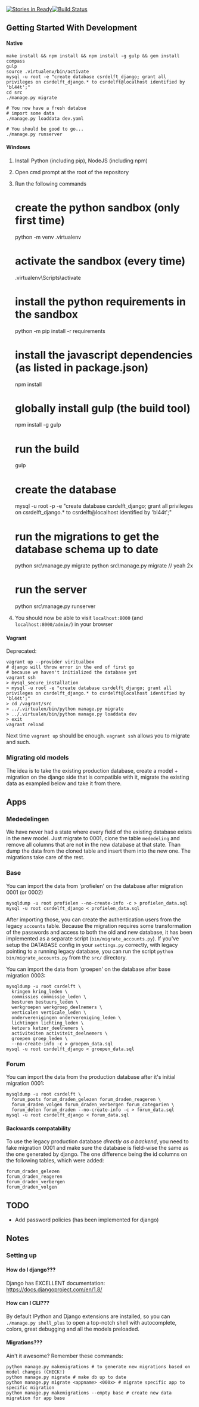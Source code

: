[![Stories in Ready](https://badge.waffle.io/csrdelft/balins-adventure.svg?label=ready&title=Ready)](http://waffle.io/csrdelft/balins-adventure)[![Build Status](https://travis-ci.org/csrdelft/balins-adventure.svg?branch=master)](https://travis-ci.org/csrdelft/balins-adventure)

## Getting Started With Development

#### Native

    make install && npm install && npm install -g gulp && gem install compass
    gulp
    source .virtualenv/bin/activate
    mysql -u root -e "create database csrdelft_django; grant all privileges on csrdelft_django.* to csrdelft@localhost identified by 'bl44t';"
    cd src
    ./manage.py migrate

    # You now have a fresh databse
    # import some data
    ./manage.py loaddata dev.yaml

    # You should be good to go...
    ./manage.py runserver


#### Windows

1. Install Python (including pip), NodeJS (including npm)
2. Open cmd prompt at the root of the repository
3. Run the following commands

    # create the python sandbox (only first time)
    python -m venv .virtualenv
    # activate the sandbox (every time)
	  .virtualenv\Scripts\activate

	  # install the python requirements in the sandbox
	  python -m pip install -r requirements

	  # install the javascript dependencies (as listed in package.json)
	  npm install
	  # globally install gulp (the build tool)
	  npm install -g gulp
	  # run the build
    gulp

    # create the database
    mysql -u root -p -e "create database csrdelft_django; grant all privileges on csrdelft_django.* to csrdelft@localhost identified by 'bl44t';"

    # run the migrations to get the database schema up to date
    python src\manage.py migrate
    python src\manage.py migrate // yeah 2x

    # run the server
	  python src\manage.py runserver

4. You should now be able to visit `localhost:8000` (and `localhost:8000/admin/`) in your browser

#### Vagrant

Deprecated:

    vagrant up --provider viritualbox
    # django will throw error in the end of first go
    # because we haven't initialized the database yet
    vagrant ssh
    > mysql_secure_installation
    > mysql -u root -e "create database csrdelft_django; grant all privileges on csrdelft_django.* to csrdelft@localhost identified by 'bl44t';"
    > cd /vagrant/src
    > ../.virtualen/bin/python manage.py migrate
    > ../.virtualen/bin/python manage.py loaddata dev
    > exit
    vagrant reload

Next time `vagrant up` should be enough. `vagrant ssh` allows you to migrate and such.

### Migrating old models

The idea is to take the existing production database, create a model + migration on the django side
that is compatible with it, migrate the existing data as exampled below and take it from there.

## Apps

### Mededelingen

We have never had a state where every field of the existing database exists in the new model.
Just migrate to 0001, clone the table `mededeling` and remove all columns that are not in the
new database at that state.
Than dump the data from the cloned table and insert them into the new one.
The migrations take care of the rest.

### Base

You can import the data from 'profielen' on the database after migration 0001 (or 0002)

    mysqldump -u root profielen --no-create-info -c > profielen_data.sql
    mysql -u root csrdelft_django < profielen_data.sql

After importing those, you can create the authentication users from the legacy `accounts` table.
Because the migration requires some transformation of the passwords and access to both
the old and new database, it has been implemented as a separate script (`bin/migrate_accounts.py`).
If you've setup the DATABASE config in your `settings.py` correctly, with legacy pointing to
a running legacy database, you can run the script `python bin/migrate_accounts.py` from the `src/`
directory.

You can import the data from 'groepen' on the database after base migration 0003:

    mysqldump -u root csrdelft \
      kringen kring_leden \
      commissies commissie_leden \
      besturen bestuurs_leden \
      werkgroepen werkgroep_deelnemers \
      verticalen verticale_leden \
      onderverenigingen ondervereniging_leden \
      lichtingen lichting_leden \
      ketzers ketzer_deelnemers \
      activiteiten activiteit_deelnemers \
      groepen groep_leden \
      --no-create-info -c > groepen_data.sql
    mysql -u root csrdelft_django < groepen_data.sql

### Forum

You can import the data from the production database after it's initial migration 0001:

    mysqldump -u root csrdelft \
      forum_posts forum_draden_gelezen forum_draden_reageren \
      forum_draden_volgen forum_draden_verbergen forum_categorien \
      forum_delen forum_draden --no-create-info -c > forum_data.sql
    mysql -u root csrdelft_django < forum_data.sql

#### Backwards compatability

To use the legacy production database *directly as a backend*, you need to
fake migration 0001 and make sure the database is field-wise the same as the one generated by
django. The one difference being the id columns on the following tables, which were added:

    forum_draden_gelezen
    forum_draden_reageren
    forum_draden_verbergen
    forum_draden_volgen

## TODO

- Add password policies (has been implemented for django)

## Notes

### Setting up

#### How do I django???
Django has EXCELLENT documentation: https://docs.djangoproject.com/en/1.8/

#### How can I CLI???
By default IPython and Django extensions are installed, so you can `./manage.py shell_plus`
to open a top-notch shell with autocomplete, colors, great debugging and all the models
preloaded.

#### Migrations???
Ain't it awesome? Remember these commands:

    python manage.py makemigrations # to generate new migrations based on model changes (CHECK!)
    python manage.py migrate # make db up to date
    python manage.py migrate <appname> <000x> # migrate specific app to specific migration
    python manage.py makemigrations --empty base # create new data migration for app base
